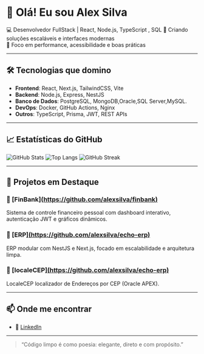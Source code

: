 # 👋 Olá! Eu sou Alex Silva

💻 Desenvolvedor FullStack | React, Node.js, TypeScript , SQL 
🚀 Criando soluções escaláveis e interfaces modernas  
🎯 Foco em performance, acessibilidade e boas práticas

---

## 🛠️ Tecnologias que domino

- **Frontend**: React, Next.js, TailwindCSS, Vite  
- **Backend**: Node.js, Express, NestJS  
- **Banco de Dados**: PostgreSQL, MongoDB,Oracle,SQL Server,MySQL.  
- **DevOps**: Docker, GitHub Actions, Nginx  
- **Outros**: TypeScript, Prisma, JWT, REST APIs

---

## 📈 Estatísticas do GitHub

![GitHub Stats](https://github-readme-stats.vercel.app/api?username=alexsilva&show_icons=true&theme=radical)
![Top Langs](https://github-readme-stats.vercel.app/api/top-langs/?username=alexsilva&layout=compact&theme=radical)
![GitHub Streak](https://github-readme-streak-stats.herokuapp.com/?user=alexsilva&theme=radical)

---

## 🚀 Projetos em Destaque

### 🔹 [FinBank][(https://github.com/alexsilva/finbank)  ](https://github.com/AlexSilvak/finbank)
Sistema de controle financeiro pessoal com dashboard interativo, autenticação JWT e gráficos dinâmicos.

### 🔹 [ERP][(https://github.com/alexsilva/echo-erp)](https://github.com/AlexSilvak/erp)  
ERP modular com NestJS e Next.js, focado em escalabilidade e arquitetura limpa.

### 🔹 [localeCEP][(https://github.com/alexsilva/echo-erp)](https://github.com/AlexSilvak/erp) 
LocaleCEP  localizador de Endereços por CEP (Oracle APEX).

---

## 📫 Onde me encontrar


- 💼 [LinkedIn](https://www.linkedin.com/in/alex-silva-64a87736/)  


---

> “Código limpo é como poesia: elegante, direto e com propósito.”  
